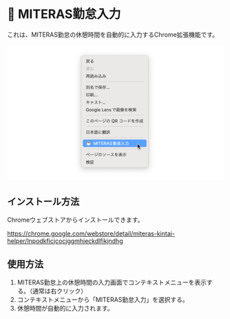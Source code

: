 # 🚀 MITERAS勤怠入力

これは、MITERAS勤怠の休憩時間を自動的に入力するChrome拡張機能です。

![Screenshot](./screenshots/1280x800.png)

## インストール方法

Chromeウェブストアからインストールできます。

https://chrome.google.com/webstore/detail/miteras-kintai-helper/lnpodkficjcocjggmhjeckdlfjkjndhg

## 使用方法

1. MITERAS勤怠上の休憩時間の入力画面でコンテキストメニューを表示する。（通常は右クリック）
1. コンテキストメニューから「MITERAS勤怠入力」を選択する。
1. 休憩時間が自動的に入力されます。
